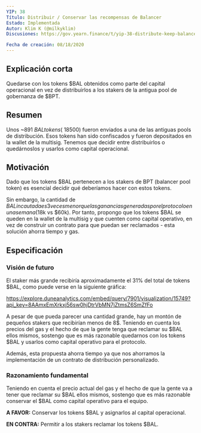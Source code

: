 ```yaml
---
YIP: 38
Título: Distribuir / Conservar las recompensas de Balancer
Estado: Implementada
Autor: Klim K (@milkyklim)
Discusiones: https://gov.yearn.finance/t/yip-38-distribute-keep-balancer-rewards/2436

Fecha de creación: 08/18/2020
---
```


<!--You can leave these HTML comments in your merged SIP and delete the visible duplicate text guides, they will not appear and may be helpful to refer to if you edit it again. This is the suggested template for new SIPs. Note that an SIP number will be assigned by an editor. When opening a pull request to submit your SIP, please use an abbreviated title in the filename, `sip-draft_title_abbrev.md`. The title should be 44 characters or less.-->

## Explicación corta
<!--"If you can't explain it simply, you don't understand it well enough." Simply describe the outcome the proposed changes intends to achieve. This should be non-technical and accessible to a casual community member.-->

Quedarse con los tokens $BAL obtenidos como parte del capital operacional en vez de distribuirlos a los stakers de la antigua pool de gobernanza de $BPT.


## Resumen
<!--A short (~200 word) description of the proposed change, the abstract should clearly describe the proposed change. This is what *will* be done if the SIP is implemented, not *why* it should be done or *how* it will be done. If the SIP proposes deploying a new contract, write, "we propose to deploy a new contract that will do x".-->

Unos ~891 $BAL tokens (~18500$) fueron enviados a una de las antiguas pools de distribución. Esos tokens han sido confiscados y fueron depositados en la wallet de la multisig. Tenemos que decidir entre distribuirlos o quedárnoslos y usarlos como capital operacional.

## Motivación
<!--This is the problem statement. This is the *why* of the SIP. It should clearly explain *why* the current state of the protocol is inadequate.  It is critical that you explain *why* the change is needed, if the SIP proposes changing how something is calculated, you must address *why* the current calculation is innaccurate or wrong. This is not the place to describe how the SIP will address the issue!-->
Dado que los tokens $BAL pertenecen a los stakers de BPT (balancer pool token) es esencial decidir qué deberíamos hacer con estos tokens.

Sin embargo, la cantidad de $BAL incautada es 3 veces menor que las ganancias generadas por el protocolo en una semana ($18k vs $60k). Por tanto, propongo que los tokens $BAL se queden en la wallet de la multisig y que cuenten como capital operativo, en vez de construir un contrato para que puedan ser reclamados - esta solución ahorra tiempo y gas.

## Especificación
<!--The specification should describe the syntax and semantics of any new feature, there are five sections
1. Overview
2. Rationale
3. Technical Specification
4. Test Cases
5. Configurable Values
-->

### Visión de futuro
<!--This is a high level overview of *how* the SIP will solve the problem. The overview should clearly describe how the new feature will be implemented.-->

El staker más grande recibiría aproximadamente el 31% del total de tokens $BAL, como puede verse en la siguiente gráfica: 

https://explore.duneanalytics.com/embed/query/7901/visualization/15749?api_key=8AAmxEmXrkxj56sw0hjDtrVbMN7jZtmsZ6SmZfFo 

A pesar de que pueda parecer una cantidad grande, hay un montón de pequeños stakers que recibirían menos de 8$. Teniendo en cuenta los precios del gas y el hecho de que la gente tenga que reclamar su $BAL ellos mismos, sostengo que es más razonable quedarnos con los tokens $BAL y usarlos como capital operativo para el protocolo.

Además, esta propuesta ahorra tiempo ya que nos ahorramos la implementación de un contrato de distribución personalizado.


### Razonamiento fundamental
<!--This is where you explain the reasoning behind how you propose to solve the problem. Why did you propose to implement the change in this way, what were the considerations and trade-offs. The rationale fleshes out what motivated the design and why particular design decisions were made. It should describe alternate designs that were considered and related work. The rationale may also provide evidence of consensus within the community, and should discuss important objections or concerns raised during discussion.-->

Teniendo en cuenta el precio actual del gas y el hecho de que la gente va a tener que reclamar su $BAL ellos mismos, sostengo que es más razonable  conservar el $BAL como capital operativo para el equipo.

**A FAVOR:** Conservar los tokens $BAL y asignarlos al capital operacional.

**EN CONTRA:** Permitir a los stakers reclamar los tokens $BAL.
